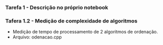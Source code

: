 ### Tarefa 1 - Descrição no próprio notebook
### Tafera 1.2 - Medição de complexidade de algoritmos		
* Medição de tempo de processamento de 2 algoritmos de ordenação.
* Arquivo: odenacao.cpp
